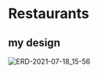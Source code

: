 # Restaurants
## my design
![ERD-2021-07-18_15-56](https://user-images.githubusercontent.com/36152933/126067932-39f199e8-2719-4723-9c00-7ba81a767af6.png)

